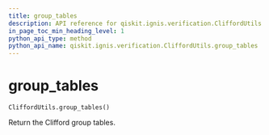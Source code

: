 ```yaml
---
title: group_tables
description: API reference for qiskit.ignis.verification.CliffordUtils.group_tables
in_page_toc_min_heading_level: 1
python_api_type: method
python_api_name: qiskit.ignis.verification.CliffordUtils.group_tables
---
```


# group\_tables

<span id="qiskit.ignis.verification.CliffordUtils.group_tables" />

`CliffordUtils.group_tables()`

Return the Clifford group tables.

